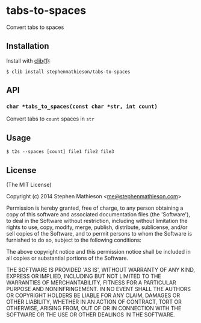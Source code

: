 
# tabs-to-spaces

  Convert tabs to spaces

## Installation

  Install with [clib(1)](https://github.com/clibs/clib):

    $ clib install stephenmathieson/tabs-to-spaces

## API

### `char *tabs_to_spaces(const char *str, int count)`

  Convert tabs to `count` spaces in `str`

## Usage

    $ t2s --spaces [count] file1 file2 file3

## License

(The MIT License)

Copyright (c) 2014 Stephen Mathieson &lt;me@stephenmathieson.com&gt;

Permission is hereby granted, free of charge, to any person obtaining
a copy of this software and associated documentation files (the
'Software'), to deal in the Software without restriction, including
without limitation the rights to use, copy, modify, merge, publish,
distribute, sublicense, and/or sell copies of the Software, and to
permit persons to whom the Software is furnished to do so, subject to
the following conditions:

The above copyright notice and this permission notice shall be
included in all copies or substantial portions of the Software.

THE SOFTWARE IS PROVIDED 'AS IS', WITHOUT WARRANTY OF ANY KIND,
EXPRESS OR IMPLIED, INCLUDING BUT NOT LIMITED TO THE WARRANTIES OF
MERCHANTABILITY, FITNESS FOR A PARTICULAR PURPOSE AND NONINFRINGEMENT.
IN NO EVENT SHALL THE AUTHORS OR COPYRIGHT HOLDERS BE LIABLE FOR ANY
CLAIM, DAMAGES OR OTHER LIABILITY, WHETHER IN AN ACTION OF CONTRACT,
TORT OR OTHERWISE, ARISING FROM, OUT OF OR IN CONNECTION WITH THE
SOFTWARE OR THE USE OR OTHER DEALINGS IN THE SOFTWARE.
